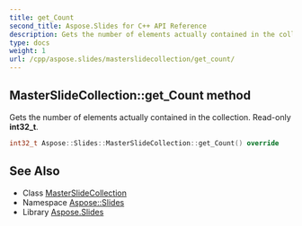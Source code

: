 ```yaml
---
title: get_Count
second_title: Aspose.Slides for C++ API Reference
description: Gets the number of elements actually contained in the collection. Read-only int32_t.
type: docs
weight: 1
url: /cpp/aspose.slides/masterslidecollection/get_count/
---
```

## MasterSlideCollection::get_Count method


Gets the number of elements actually contained in the collection. Read-only **int32_t**.

```cpp
int32_t Aspose::Slides::MasterSlideCollection::get_Count() override
```

## See Also

* Class [MasterSlideCollection](../)
* Namespace [Aspose::Slides](../../)
* Library [Aspose.Slides](../../../)

